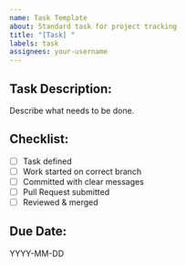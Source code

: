 ```yaml
---
name: Task Template
about: Standard task for project tracking
title: "[Task] "
labels: task
assignees: your-username
---
```


## Task Description:
Describe what needs to be done.

## Checklist:
- [ ] Task defined
- [ ] Work started on correct branch
- [ ] Committed with clear messages
- [ ] Pull Request submitted
- [ ] Reviewed & merged

## Due Date:
YYYY-MM-DD
